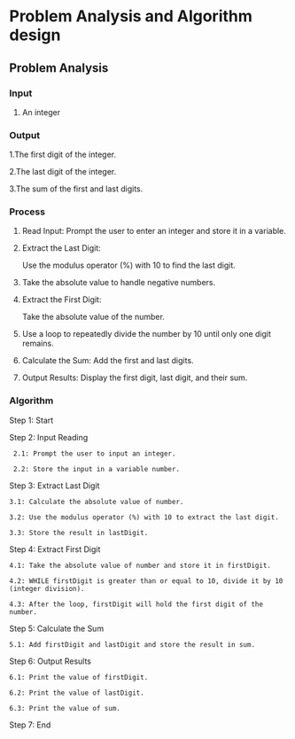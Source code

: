 # Problem Analysis and Algorithm design

## Problem Analysis

### Input

1. An integer

### Output

1.The first digit of the integer.

2.The last digit of the integer.

3.The sum of the first and last digits.

### Process

1. Read Input: Prompt the user to enter an integer and store it in a variable.

2. Extract the Last Digit:

      Use the modulus operator (%) with 10 to find the last digit.

4. Take the absolute value to handle negative numbers.

5. Extract the First Digit:

     Take the absolute value of the number.

6. Use a loop to repeatedly divide the number by 10 until only one digit remains.

7. Calculate the Sum: Add the first and last digits.

8. Output Results: Display the first digit, last digit, and their sum.

### Algorithm

Step 1: Start

Step 2: Input Reading

     2.1: Prompt the user to input an integer.

     2.2: Store the input in a variable number.
  
Step 3: Extract Last Digit

    3.1: Calculate the absolute value of number.

    3.2: Use the modulus operator (%) with 10 to extract the last digit.

    3.3: Store the result in lastDigit.

Step 4: Extract First Digit

    4.1: Take the absolute value of number and store it in firstDigit.

    4.2: WHILE firstDigit is greater than or equal to 10, divide it by 10 (integer division).

    4.3: After the loop, firstDigit will hold the first digit of the number.

Step 5: Calculate the Sum

    5.1: Add firstDigit and lastDigit and store the result in sum.

Step 6: Output Results

    6.1: Print the value of firstDigit.

    6.2: Print the value of lastDigit.

    6.3: Print the value of sum.

Step 7: End
